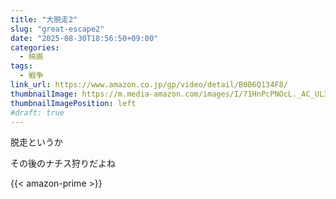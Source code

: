 ```yaml
---
title: "大脱走2"
slug: "great-escape2"
date: "2025-08-30T18:56:50+09:00"
categories:
  - 映画
tags:
  - 戦争
link_url: https://www.amazon.co.jp/gp/video/detail/B0B6Q134F8/
thumbnailImage: https://m.media-amazon.com/images/I/71HnPcPNOcL._AC_UL320_.jpg
thumbnailImagePosition: left
#draft: true
---
```

脱走というか
<!--more-->
その後のナチス狩りだよね

{{< amazon-prime >}}
